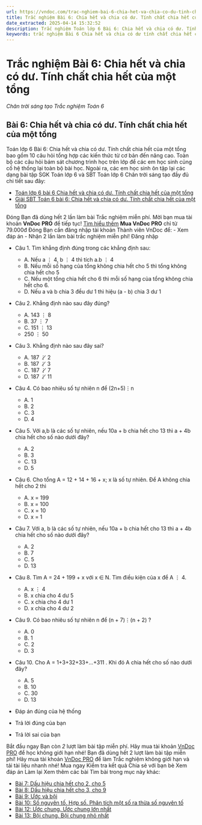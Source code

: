 ```yaml
---
url: https://vndoc.com/trac-nghiem-bai-6-chia-het-va-chia-co-du-tinh-chat-chia-het-cua-mot-tong-269398
title: Trắc nghiệm Bài 6: Chia hết và chia có dư. Tính chất chia hết của một tổng - Chân trời sáng tạo Trắc nghiệm Toán 6 - VnDoc.com
date_extracted: 2025-04-14 15:32:52
description: Trắc nghiệm Toán lớp 6 Bài 6: Chia hết và chia có dư. Tính chất chia hết của một tổng Chân trời sáng tạo đầy đủ đáp án giúp hệ thống lại toàn bộ chương trình học Toán lớp 6. Mời các em học sinh cùng theo dõi chi tiết.
keywords: trắc nghiệm Bài 6 Chia hết và chia có dư tính chất chia hết của một tổng,trắc nghiệm Chia hết và chia có dư,Tính chất chia hết của một tổng,Bài 6 Chia hết và chia có dư tính chất chia hết của một tổng,Trắc nghiệm bài 6 chân trời sáng tạo,Thứ tự thực hiện các phép tính,Trắc nghiệm Toán 6,trắc nghiệm toán lớp 6,câu hỏi trắc nghiệm toán 6,toán lớp 6 chân trời sáng tạo
---
```


# Trắc nghiệm Bài 6: Chia hết và chia có dư. Tính chất chia hết của một tổng
 _Chân trời sáng tạo Trắc nghiệm Toán 6_
## Bài 6: Chia hết và chia có dư. Tính chất chia hết của một tổng
Toán lớp 6 Bài 6: Chia hết và chia có dư. Tính chất chia hết của một tổng bao gồm 10 câu hỏi tổng hợp các kiến thức từ cơ bản đến nâng cao. Toàn bộ các câu hỏi bám sát chương trình học trên lớp để các em học sinh củng cố hệ thống lại toàn bộ bài học.
Ngoài ra, các em học sinh ôn tập lại các dạng bài tập SGK Toán lớp 6 và SBT Toán lớp 6 Chân trời sáng tạo đầy đủ chi tiết sau đây:
  * [Toán lớp 6 bài 6 Chia hết và chia có dư. Tính chất chia hết của một tổng](<https://vndoc.com/toan-lop-6-bai-6-chia-het-va-chia-co-du-tinh-chat-chia-het-cua-mot-tong-234061>)
  * [Giải SBT Toán 6 bài 6: Chia hết và chia có dư. Tính chất chia hết của một tổng](<https://vndoc.com/giai-sbt-toan-6-bai-6-chia-het-va-chia-co-du-tinh-chat-chia-het-cua-mot-tong-239417>)

Đóng
Bạn đã dùng hết 2 lần làm bài Trắc nghiệm miễn phí. Mời bạn mua tài khoản **VnDoc PRO** để tiếp tục\! [Tìm hiểu thêm](</pro>)
**Mua VnDoc PRO** chỉ từ 79.000đ
Đóng
Bạn cần đăng nhập tài khoản Thành viên VnDoc để:
\- Xem đáp án
\- Nhận 2 lần làm bài trắc nghiệm miễn phí\!
Đăng nhập 
  * Câu 1.
Tìm khẳng định đúng trong các khẳng định sau:
    * A. Nếu a ⋮ 4, b ⋮ 4 thì tích a.b ⋮ 4
    * B. Nếu mỗi số hạng của tổng không chia hết cho 5 thì tổng không chia hết cho 5
    * C. Nếu một tổng chia hết cho 6 thì mỗi số hạng của tổng không chia hết cho 6.
    * D. Nếu a và b chia 3 đều dư 1 thì hiệu \(a - b\) chia 3 dư 1
  * Câu 2.
Khẳng định nào sau đây đúng?
    * A. 143 ⋮ 8
    * B. 37 ⋮ 7
    * C. 151 ⋮ 13
    * 250 ⋮ 50
  * Câu 3.
Khẳng định nào sau đây sai?
    * A. 187 ⋮̸ 2
    * B. 187 ⋮̸ 3
    * C. 187 ⋮̸ 7
    * D. 187 ⋮̸ 11
  * Câu 4.
Có bao nhiêu số tự nhiên n để \(2n+5\)⋮n
    * A. 1
    * B. 2
    * C. 3
    * D. 4
  * Câu 5.
Với a,b là các số tự nhiên, nếu 10a + b chia hết cho 13 thì a + 4b chia hết cho số nào dưới đây?
    * A. 2
    * B. 3
    * C. 13
    * D. 5
  * Câu 6.
Cho tổng A = 12 + 14 + 16 + x; x là số tự nhiên. Để A không chia hết cho 2 thì
    * A. x = 199
    * B. x = 100
    * C. x = 10
    * D. x = 1
  * Câu 7.
Với a, b là các số tự nhiên, nếu 10a + b chia hết cho 13 thì a + 4b chia hết cho số nào dưới đây?
    * A. 2
    * B. 7
    * C. 5
    * D. 13
  * Câu 8.
Tìm A = 24 + 199 + x với x ∈ N. Tìm điều kiện của x để A ⋮ 4.
    * A. x ⋮ 4
    * B. x chia cho 4 dư 5
    * C. x chia cho 4 dư 1
    * D. x chia cho 4 dư 2
  * Câu 9.
Có bao nhiêu số tự nhiên n để \(n + 7\)⋮\(n + 2\) ?
    * A. 0
    * B. 1
    * C. 2
    * D. 3
  * Câu 10.
Cho A = 1+3+32+33+...+311 . Khi đó A chia hết cho số nào dưới đây?
    * A. 5
    * B. 10
    * C. 30
    * D. 13

  * Đáp án đúng của hệ thống
  * Trả lời đúng của bạn
  * Trả lời sai của bạn

Bắt đầu ngay
Bạn còn _2_ lượt làm bài tập miễn phí. Hãy mua tài khoản [VnDoc PRO](</pro>) để học không giới hạn nhé\!  Bạn đã dùng hết 2 lượt làm bài tập miễn phí\! Hãy mua tài khoản [VnDoc PRO](</pro>) để làm Trắc nghiệm không giới hạn và tải tài liệu nhanh nhé\!  Mua ngay
Kiểm tra kết quả Chia sẻ với bạn bè Xem đáp án Làm lại
Xem thêm các bài Tìm bài trong mục này khác:
  * [Bài 7: Dấu hiệu chia hết cho 2, cho 5 ](</trac-nghiem-bai-7-dau-hieu-chia-het-cho-2-cho-5-269757>)
  * [Bài 8: Dấu hiệu chia hết cho 3, cho 9 ](</trac-nghiem-bai-8-dau-hieu-chia-het-cho-3-cho-9-269770>)
  * [Bài 9: Ước và bội](</trac-nghiem-bai-9-uoc-va-boi-269782>)
  * [Bài 10: Số nguyên tố. Hợp số. Phân tích một số ra thừa số nguyên tố](</trac-nghiem-bai-10-so-nguyen-to-hop-so-phan-tich-mot-so-ra-thua-so-nguyen-to-270144>)
  * [Bài 12: Ước chung. Ước chung lớn nhất ](</trac-nghiem-bai-12-uoc-chung-uoc-chung-lon-nhat-270152>)
  * [Bài 13: Bội chung. Bội chung nhỏ nhất](</trac-nghiem-bai-13-boi-chung-boi-chung-nho-nhat-270162>)

